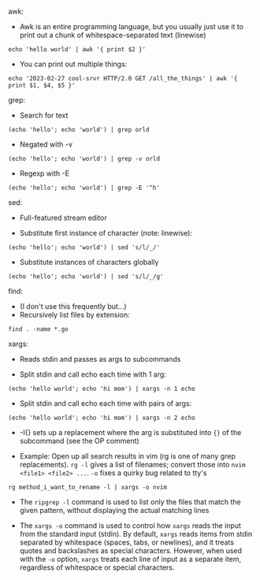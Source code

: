 awk:  
* Awk is an entire programming language, but you usually just use it to print out a chunk of whitespace-separated text (linewise)  
  
```  
echo 'hello world' | awk '{ print $2 }'  
```  
  
* You can print out multiple things:  
  
```  
echo '2023-02-27 cool-srvr HTTP/2.0 GET /all_the_things' | awk '{ print $1, $4, $5 }'  
```  
  
grep:  
* Search for text  
  
```  
(echo 'hello'; echo 'world') | grep orld  
```  
  
* Negated with -v  
  
```  
(echo 'hello'; echo 'world') | grep -v orld  
```  
  
* Regexp with -E  
  
```  
(echo 'hello'; echo 'world') | grep -E '^h'  
```  
  
sed:  
* Full-featured stream editor  
  
* Substitute first instance of character (note: linewise):  
  
```  
(echo 'hello'; echo 'world') | sed 's/l/_/'  
```  
  
* Substitute instances of characters globally   
  
```  
(echo 'hello'; echo 'world') | sed 's/l/_/g'  
```  
  
find:  
* (I don't use this frequently but...)  
* Recursively list files by extension:  
  
```  
find . -name *.go  
```  
  
xargs:  
* Reads stdin and passes as args to subcommands  
  
* Split stdin and call echo each time with 1 arg:  
  
```  
(echo 'hello world'; echo 'hi mom') | xargs -n 1 echo  
```  
  
* Split stdin and call echo each time with pairs of args:  
  
```  
(echo 'hello world'; echo 'hi mom') | xargs -n 2 echo  
```  
  
* -I{} sets up a replacement where the arg is substituted into `{}` of the subcommand (see the OP comment)  
  
* Example: Open up all search results in vim (rg is one of many grep replacements). `rg -l` gives a list of filenames; convert those into `nvim <file1> <file2> ...`. `-o` fixes a quirky bug related to tty's  
  
```  
rg method_i_want_to_rename -l | xargs -o nvim  
```

- The `ripgrep -l` command is used to list only the files that match the given pattern, without displaying the actual matching lines

- The `xargs -o` command is used to control how `xargs` reads the input from the standard input (stdin).  By default, `xargs` reads items from stdin separated by whitespace (spaces, tabs, or newlines), and it treats quotes and backslashes as special characters. However, when used with the `-o` option, `xargs` treats each line of input as a separate item, regardless of whitespace or special characters.